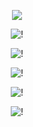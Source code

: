 
<p align="center"

![](https://komarev.com/ghpvc/?username=shibuyaangel&style=plastic&color=a03914&base=1529&label=profile+views) 

<p align="center"

![!](https://i.postimg.cc/RCDRrbD1/Untitled66-20240827191002.png)


<p align="center"

![!](https://i.postimg.cc/1t2gmzjy/Untitled68-20240827193330.png)

<p align="center"

![!](https://i.postimg.cc/50Nzz7cP/Untitled65-20240827181849.png)

<p align="center"

![!](https://i.postimg.cc/QMVxF35C/Untitled68-20240827193252.png)

<p align="center"

![!](https://i.postimg.cc/HxSryRy6/Untitled67-20240827190949.png)

